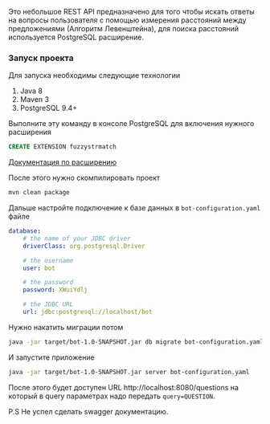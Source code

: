 Это небольшое REST API предназначено для того чтобы искать ответы
на вопросы пользователя с помощью измерения расстояний между предложениями
(Алгоритм Левенштейна), для поиска расстояний используется PostgreSQL
расширение.

### Запуск проекта

Для запуска необходимы следующие технологии

1. Java 8
2. Maven 3
3. PostgreSQL 9.4+

Выполните эту команду в консоле PostgreSQL для включения нужного
расширения

```sql
CREATE EXTENSION fuzzystrmatch
```

[Документация по расширению](https://www.postgresql.org/docs/9.6/static/fuzzystrmatch.html)

После этого нужно скомпилировать проект

```bash
mvn clean package
```

Дальше настройте подключение к базе данных в `bot-configuration.yaml` файле

```yaml
database:
    # the name of your JDBC driver
    driverClass: org.postgresql.Driver

    # the username
    user: bot

    # the password
    password: XWuiYdlj

    # the JDBC URL
    url: jdbc:postgresql://localhost/bot
```

Нужно накатить миграции потом

```bash
java -jar target/bot-1.0-SNAPSHOT.jar db migrate bot-configuration.yaml
```

И запустите приложение

```bash
java -jar target/bot-1.0-SNAPSHOT.jar server bot-configuration.yaml
```

После этого будет доступен URL http://localhost:8080/questions на который в query
параметрах надо передать `query=QUESTION`.

P.S Не успел сделать swagger документацию.